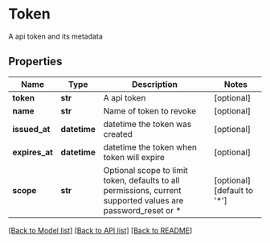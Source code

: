 # Token

A api token and its metadata

## Properties
Name | Type | Description | Notes
------------ | ------------- | ------------- | -------------
**token** | **str** | A api token | [optional] 
**name** | **str** | Name of token to revoke | [optional] 
**issued_at** | **datetime** | datetime the token was created | [optional] 
**expires_at** | **datetime** | datetime the token when token will expire | [optional] 
**scope** | **str** | Optional scope to limit token, defaults to all permissions, current supported values are password_reset or * | [optional] [default to '*']

[[Back to Model list]](../README.md#documentation-for-models) [[Back to API list]](../README.md#documentation-for-api-endpoints) [[Back to README]](../README.md)


